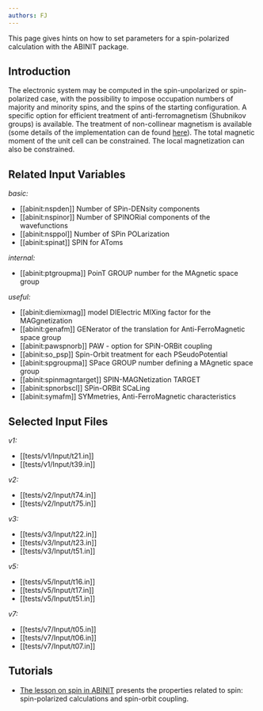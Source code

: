 ```yaml
---
authors: FJ
---
```


<!--
This file is automatically generated by mksite.py. All changes will be lost.
Change the input yaml files or the python code

-->
This page gives hints on how to set parameters for a spin-polarized calculation with the ABINIT package.

## Introduction

The electronic system may be computed in the spin-unpolarized or spin-
polarized case, with the possibility to impose occupation numbers of majority
and minority spins, and the spins of the starting configuration. A specific
option for efficient treatment of anti-ferromagnetism (Shubnikov groups) is
available. The treatment of non-collinear magnetism is available (some details
of the implementation can de found [here](../documents/noncol.pdf)). The total
magnetic moment of the unit cell can be constrained. The local magnetization
can also be constrained.



## Related Input Variables

*basic:*

- [[abinit:nspden]]  Number of SPin-DENsity components
- [[abinit:nspinor]]  Number of SPINORial components of the wavefunctions
- [[abinit:nsppol]]  Number of SPin POLarization
- [[abinit:spinat]]  SPIN for AToms
 
*internal:*

- [[abinit:ptgroupma]]  PoinT GROUP number for the MAgnetic space group
 
*useful:*

- [[abinit:diemixmag]]  model DIElectric MIXing factor for the MAGgnetization
- [[abinit:genafm]]  GENerator of the translation for Anti-FerroMagnetic space group
- [[abinit:pawspnorb]]  PAW - option for SPiN-ORBit coupling
- [[abinit:so_psp]]  Spin-Orbit treatment for each PSeudoPotential
- [[abinit:spgroupma]]  SPace GROUP number defining a MAgnetic space group
- [[abinit:spinmagntarget]]  SPIN-MAGNetization TARGET
- [[abinit:spnorbscl]]  SPin-ORBit SCaLing
- [[abinit:symafm]]  SYMmetries, Anti-FerroMagnetic characteristics
 

## Selected Input Files

*v1:*

- [[tests/v1/Input/t21.in]]
- [[tests/v1/Input/t39.in]]
 
*v2:*

- [[tests/v2/Input/t74.in]]
- [[tests/v2/Input/t75.in]]
 
*v3:*

- [[tests/v3/Input/t22.in]]
- [[tests/v3/Input/t23.in]]
- [[tests/v3/Input/t51.in]]
 
*v5:*

- [[tests/v5/Input/t16.in]]
- [[tests/v5/Input/t17.in]]
- [[tests/v5/Input/t51.in]]
 
*v7:*

- [[tests/v7/Input/t05.in]]
- [[tests/v7/Input/t06.in]]
- [[tests/v7/Input/t07.in]]
 

## Tutorials

* [The lesson on spin in ABINIT](../../tutorial/generated_files/lesson_spin.html) presents the properties related to spin: spin-polarized calculations and spin-orbit coupling. 

